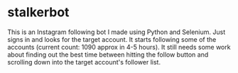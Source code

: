 # stalkerbot
This is an Instagram following bot I made using Python and Selenium.
Just signs in and looks for the target account. It starts following some of the accounts (current count: 1090 approx in 4-5 hours).
It still needs some work about finding out the best time between hitting the follow button and scrolling down into the target account's follower list.
